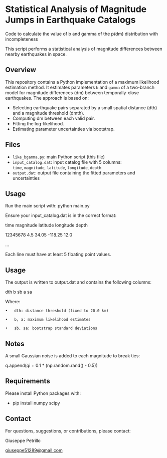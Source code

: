 # Statistical Analysis of Magnitude Jumps in Earthquake Catalogs
Code to calculate the value of b and gamma of the p(dm) distribution with incompleteness

This script performs a statistical analysis of magnitude differences between nearby earthquakes in space.

## Overview

This repository contains a Python implementation of a maximum likelihood estimation method. It estimates parameters `b` and `gamma` of a two-branch model for magnitude differences (dm) between temporally-close earthquakes. The approach is based on:

- Selecting earthquake pairs separated by a small spatial distance (dth) and a magnitude threshold (dmth).
- Computing dm between each valid pair.
- Fitting the log-likelihood.
- Estimating parameter uncertainties via bootstrap.

## Files

- `like_bgamma.py`: main Python script (this file)
- `input_catalog.dat`: input catalog file with 5 columns:  
  `time`, `magnitude`, `latitude`, `longitude`, `depth`
- `output.dat`: output file containing the fitted parameters and uncertainties

## Usage

Run the main script with:
python main.py

Ensure your input_catalog.dat is in the correct format:

time    magnitude    latitude    longitude    depth

12345678  4.5          34.05       -118.25      12.0

...

Each line must have at least 5 floating point values.

## Usage

The output is written to output.dat and contains the following columns:

dth  b  sb  a  sa

Where:

	•	dth: distance threshold (fixed to 20.0 km)
 
	•	b, a: maximum likelihood estimates
 
	•	sb, sa: bootstrap standard deviations


## Notes

A small Gaussian noise is added to each magnitude to break ties:

q.append(qi + 0.1 * (np.random.rand() - 0.5))

## Requirements

Please install Python packages with:

- pip install numpy scipy

## Contact

For questions, suggestions, or contributions, please contact:

Giuseppe Petrillo

giuseppe51289@gmail.com


